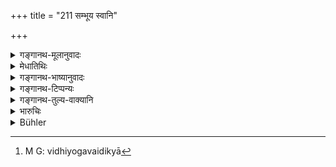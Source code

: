 +++
title = "211 सम्भूय स्वानि"

+++

<details><summary>गङ्गानथ-मूलानुवादः</summary>

Among men carrying on their business jointly, the allotment of shares should be done by the application of these principles.—(211)
</details>

<details><summary>मेधातिथिः</summary>

यथा यज्ञे यो बहूनि कर्माणि कायक्लेशकरणे विद्वत्तातिशयसाध्ये च नियुक्तो भूयसीं दक्षिणां लभते न्यूनकर्मकारी तु न्यूनां तद्वल् लौकिकेषु गृहचैत्यादिकारिषु **संभूय** संहत्य वर्धकिस्थपतिसूत्रधारादिषु स्वसमयप्रसिद्धो यावान् अंशः सूत्रधारस्य यावान् स्थपतेस् तत्र्**आनेन** **विधियोगेन** । विधिर् वैदिको ऽर्थस् तत्प्रसिद्धा व्यवस्था विधियोगेन वैदिक्या[^४१] यज्ञगतया व्यवस्थयेत्य् अर्थः । एवं नाटकादिप्रेक्षायां नर्तनगायनवादकेषु भागप्रकॢप्तिः । यद्य् अपि सर्वे विद्वांसः सर्वकर्मानुष्ठानशक्ताश् च तथापि कर्मानुरूप्येण भागो न पुरुषानुरूप्येणेति संभूयसमुत्थानम् ॥ ८.२११ ॥


[^४१]:
     M G: vidhiyogavaidikyā
</details>

<details><summary>गङ्गानथ-भाष्यानुवादः</summary>

In the sacrificial performance, the man who does the most laborious parts of the work and is employed to do what demands much effort, receives a larger fee, and he who does the easier parts receives loss; similarly among ordinary workmen also, those, *e.g*., employed in the building of houses and temples,—when they do the work ‘jointly,’ as among the architect, the mason and the carpenter.—their several shares shall be alloted ‘*by* *the application* *of* *these principles*’;—‘principle’ is *rule* laid down in the *Veda*, hence this phrase means ‘according to the rule laid down in the Veda in connection with sacrificial performances.’

Similarly in the producing of a drama, and such other business, the shares are to ho alloted among the dancers, the singers and the players of musical instruments.

Even though everyone of the persons concerned may be well versed in the science and quite capable of doing all the work, yet the shares are to be alloted in accordance with the work that is actually done by each, and according to the character of the man concerned.

Thus ends the treatment of ‘Joint Concerns.’—(211)
</details>

<details><summary>गङ्गानथ-टिप्पन्यः</summary>

This verse is quoted in *Parāśaramādhava* (Vyavahāra, p. 221), which remarks that this distribution pertains to only cases where the thing to be divided is mentioned as common to all;—in *Kṛtyakalpataru* (90a);—and in *Vīramitrodaya* (Vyavahāra, 119b), which says that this refers, *not* to the fee that is prescribed for individual priests, but to the *common fee* of 1200 cows, which is prescribed for all the officiating priests.
</details>

<details><summary>गङ्गानथ-तुल्य-वाक्यानि</summary>

*Yājñavalkya* (2.259).—‘Among traders carrying on a joint concern for
profit, their profit and loss shall be commensurate with the share of capital contributed by each.’

*Nārada* (3.1-3).—When traders or others carry on business jointly, it
is called *Partnership*. When several partners are jointly carrying on business for the purpose of profit, the contribution of funds towards the common stock of the association shall form the basis of their undertakings. Therefore let each contribute his proper share. The loss, expenses and profit of each partner are either equal to those of other partners or exceed them, or remain below them, according as his share is equal to theirs, or greater or less.’

*Bṛhaspati* (14.3).—‘As an equal, smaller, or larger share of the joint
stock has been contributed by a partner, in the same proportion shall he defray charges, perform labour and obtain profit.’

*Śukranīti* (4.5.614-618).—‘Those who deal in gold, grains and liquids,
jointly, will have the earnings according to the amount of their share, greater, equal or less. Whatever portion has been stipulated beforehand,—equal, less or greater,—that shall he accepted. Expenditure he shall pay and do the labour also proportionately, and take the profit also in the same manner.’
</details>

<details><summary>भारुचिः</summary>

एकस्मिन् गृहकरणादौ सूत्रकारवधकिस्थपत्यादीनां गुरुलघुताम् अवक्ष्यानवेक्ष्य वा यथास्मरणं **कर्तव्यांशप्रकल्पना** । न ह्य् अशिल्पेषु व्यवहारेषु वा मनुष्याणां तुल्यता शक्या ग्रहीतुम् । अदत्तानपकर्म[वर्]णार्थम् इदम् आह — ॥ ८.२१० ॥
</details>

<details><summary>Bühler</summary>

211	By the application of these principles the allotment of shares must be made among those men who here (below) perform their work conjointly.
</details>
